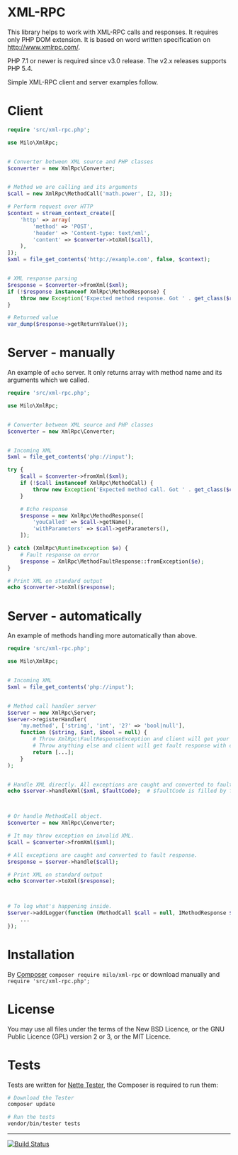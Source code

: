 XML-RPC
=======
This library helps to work with XML-RPC calls and responses. It requires only PHP DOM extension. It is based on word written specification on http://www.xmlrpc.com/.

PHP 7.1 or newer is required since v3.0 release. The v2.x releases supports PHP 5.4.

Simple XML-RPC client and server examples follow.



Client
======
```php
require 'src/xml-rpc.php';

use Milo\XmlRpc;


# Converter between XML source and PHP classes
$converter = new XmlRpc\Converter;


# Method we are calling and its arguments
$call = new XmlRpc\MethodCall('math.power', [2, 3]);

# Perform request over HTTP
$context = stream_context_create([
	'http' => array(
		'method' => 'POST',
		'header' => 'Content-type: text/xml',
		'content' => $converter->toXml($call),
	),
]);
$xml = file_get_contents('http://example.com', false, $context);


# XML response parsing
$response = $converter->fromXml($xml);
if (!$response instanceof XmlRpc\MethodResponse) {
	throw new Exception('Expected method response. Got ' . get_class($response));
}

# Returned value
var_dump($response->getReturnValue());
```



Server - manually
=================
An example of `echo` server. It only returns array with method name and its arguments which we called.

```php
require 'src/xml-rpc.php';

use Milo\XmlRpc;


# Converter between XML source and PHP classes
$converter = new XmlRpc\Converter;


# Incoming XML
$xml = file_get_contents('php://input');

try {
	$call = $converter->fromXml($xml);
	if (!$call instanceof XmlRpc\MethodCall) {
		throw new Exception('Expected method call. Got ' . get_class($call));
	}

	# Echo response
	$response = new XmlRpc\MethodResponse([
		'youCalled' => $call->getName(),
		'withParameters' => $call->getParameters(),
	]);

} catch (XmlRpc\RuntimeException $e) {
	# Fault response on error
	$response = XmlRpc\MethodFaultResponse::fromException($e);
}

# Print XML on standard output
echo $converter->toXml($response);
```



Server - automatically
======================
An example of methods handling more automatically than above.

```php
require 'src/xml-rpc.php';

use Milo\XmlRpc;


# Incoming XML
$xml = file_get_contents('php://input');


# Method call handler server
$server = new XmlRpc\Server;
$server->registerHandler(
	'my.method', ['string', 'int', '2?' => 'bool|null'],
	function ($string, $int, $bool = null) {
		# Throw XmlRpc\FaultResponseException and client will get your error message and code.
		# Throw anything else and client will get fault response with code 500.
		return [...];
	}
);


# Handle XML directly. All exceptions are caught and converted to fault response. 
echo $server->handleXml($xml, $faultCode);  # $faultCode is filled by fault response code



# Or handle MethodCall object.
$converter = new XmlRpc\Converter;

# It may throw exception on invalid XML.
$call = $converter->fromXml($xml);

# All exceptions are caught and converted to fault response.
$response = $server->handle($call);

# Print XML on standard output
echo $converter->toXml($response);



# To log what's happening inside.
$server->addLogger(function (MethodCall $call = null, IMethodResponse $response = null, \Exception $e = null) {
	...
});
```



Installation
============
By [Composer](https://getcomposer.org/) `composer require milo/xml-rpc` or download manually and `require 'src/xml-rpc.php';`



License
=======
You may use all files under the terms of the New BSD Licence, or the GNU Public Licence (GPL) version 2 or 3, or the MIT Licence.



Tests
=====
Tests are written for [Nette Tester](https://tester.nette.org), the Composer is required to run them:
```sh
# Download the Tester
composer update

# Run the tests
vendor/bin/tester tests
```



------
[![Build Status](https://travis-ci.org/milo/xml-rpc.png?branch=master)](https://travis-ci.org/milo/xml-rpc)
